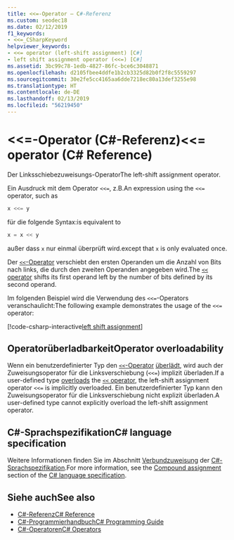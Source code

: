 ```yaml
---
title: <<=-Operator – C#-Referenz
ms.custom: seodec18
ms.date: 02/12/2019
f1_keywords:
- <<=_CSharpKeyword
helpviewer_keywords:
- <<= operator (left-shift assignment) [C#]
- left shift assignment operator (<<=) [C#]
ms.assetid: 3bc99c78-1edb-4827-86fc-bce6c3048871
ms.openlocfilehash: d2105fbee4ddfe1b2cb3325d82b0f2f8c5559297
ms.sourcegitcommit: 30e2fe5cc4165aa6dde7218ec80a13def3255e98
ms.translationtype: HT
ms.contentlocale: de-DE
ms.lasthandoff: 02/13/2019
ms.locfileid: "56219450"
---
```

# <a name="-operator-c-reference"></a><span data-ttu-id="c617d-102">\<\<=-Operator (C#-Referenz)</span><span class="sxs-lookup"><span data-stu-id="c617d-102">\<\<= operator (C# Reference)</span></span>

<span data-ttu-id="c617d-103">Der Linksschiebezuweisungs-Operator</span><span class="sxs-lookup"><span data-stu-id="c617d-103">The left-shift assignment operator.</span></span>

<span data-ttu-id="c617d-104">Ein Ausdruck mit dem Operator `<<=`, z.B.</span><span class="sxs-lookup"><span data-stu-id="c617d-104">An expression using the `<<=` operator, such as</span></span>

```csharp
x <<= y
```

<span data-ttu-id="c617d-105">für die folgende Syntax:</span><span class="sxs-lookup"><span data-stu-id="c617d-105">is equivalent to</span></span>

```csharp
x = x << y
```

<span data-ttu-id="c617d-106">außer dass `x` nur einmal überprüft wird.</span><span class="sxs-lookup"><span data-stu-id="c617d-106">except that `x` is only evaluated once.</span></span>

<span data-ttu-id="c617d-107">Der [`<<`-Operator](left-shift-operator.md) verschiebt den ersten Operanden um die Anzahl von Bits nach links, die durch den zweiten Operanden angegeben wird.</span><span class="sxs-lookup"><span data-stu-id="c617d-107">The [`<<` operator](left-shift-operator.md) shifts its first operand left by the number of bits defined by its second operand.</span></span>

<span data-ttu-id="c617d-108">Im folgenden Beispiel wird die Verwendung des `<<=`-Operators veranschaulicht:</span><span class="sxs-lookup"><span data-stu-id="c617d-108">The following example demonstrates the usage of the `<<=` operator:</span></span>

[!code-csharp-interactive[left shift assignment](~/samples/snippets/csharp/language-reference/operators/ShiftOperatorsExamples.cs#LeftShiftAssignment)]

## <a name="operator-overloadability"></a><span data-ttu-id="c617d-109">Operatorüberladbarkeit</span><span class="sxs-lookup"><span data-stu-id="c617d-109">Operator overloadability</span></span>

<span data-ttu-id="c617d-110">Wenn ein benutzerdefinierter Typ den [`<<`-Operator](left-shift-operator.md) [überlädt](../keywords/operator.md), wird auch der Zuweisungsoperator für die Linksverschiebung (`<<=`) implizit überladen.</span><span class="sxs-lookup"><span data-stu-id="c617d-110">If a user-defined type [overloads](../keywords/operator.md) the [`<<` operator](left-shift-operator.md), the left-shift assignment operator `<<=` is implicitly overloaded.</span></span> <span data-ttu-id="c617d-111">Ein benutzerdefinierter Typ kann den Zuweisungsoperator für die Linksverschiebung nicht explizit überladen.</span><span class="sxs-lookup"><span data-stu-id="c617d-111">A user-defined type cannot explicitly overload the left-shift assignment operator.</span></span>

## <a name="c-language-specification"></a><span data-ttu-id="c617d-112">C#-Sprachspezifikation</span><span class="sxs-lookup"><span data-stu-id="c617d-112">C# language specification</span></span>

<span data-ttu-id="c617d-113">Weitere Informationen finden Sie im Abschnitt [Verbundzuweisung](~/_csharplang/spec/expressions.md#compound-assignment) der [C#-Sprachspezifikation](../language-specification/index.md).</span><span class="sxs-lookup"><span data-stu-id="c617d-113">For more information, see the [Compound assignment](~/_csharplang/spec/expressions.md#compound-assignment) section of the [C# language specification](../language-specification/index.md).</span></span>

## <a name="see-also"></a><span data-ttu-id="c617d-114">Siehe auch</span><span class="sxs-lookup"><span data-stu-id="c617d-114">See also</span></span>

- [<span data-ttu-id="c617d-115">C#-Referenz</span><span class="sxs-lookup"><span data-stu-id="c617d-115">C# Reference</span></span>](../index.md)
- [<span data-ttu-id="c617d-116">C#-Programmierhandbuch</span><span class="sxs-lookup"><span data-stu-id="c617d-116">C# Programming Guide</span></span>](../../programming-guide/index.md)
- [<span data-ttu-id="c617d-117">C#-Operatoren</span><span class="sxs-lookup"><span data-stu-id="c617d-117">C# Operators</span></span>](index.md)
